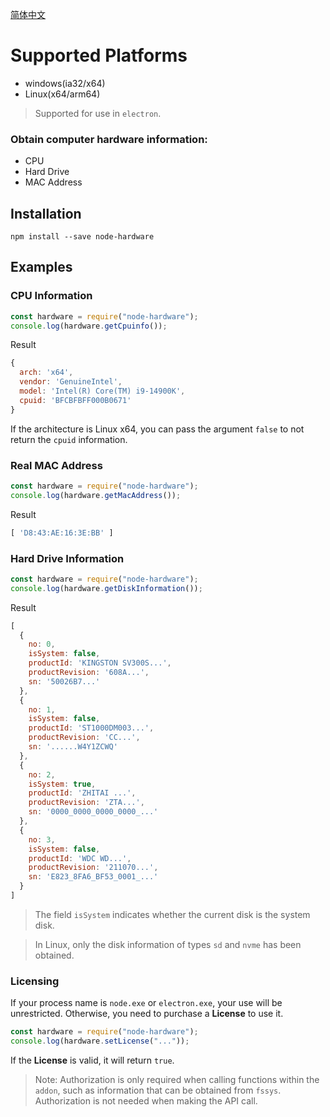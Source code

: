 [简体中文](./README_ZH_CN.MD)

# Supported Platforms

* windows(ia32/x64)
* Linux(x64/arm64)

> Supported for use in ```electron```.

### Obtain computer hardware information:
* CPU
* Hard Drive
* MAC Address

## Installation

```
npm install --save node-hardware
```

## Examples

### CPU Information
```javascript
const hardware = require("node-hardware");
console.log(hardware.getCpuinfo());
```
Result
```js
{
  arch: 'x64',
  vendor: 'GenuineIntel',
  model: 'Intel(R) Core(TM) i9-14900K',
  cpuid: 'BFCBFBFF000B0671'
}
```
If the architecture is Linux x64, you can pass the argument ```false``` to not return the ```cpuid``` information.
### Real MAC Address
```javascript
const hardware = require("node-hardware");
console.log(hardware.getMacAddress());
```
Result
```js
[ 'D8:43:AE:16:3E:BB' ]
```

### Hard Drive Information
```javascript
const hardware = require("node-hardware");
console.log(hardware.getDiskInformation());
```
Result
```js
[
  {
    no: 0,
    isSystem: false,
    productId: 'KINGSTON SV300S...',
    productRevision: '608A...',
    sn: '50026B7...'
  },
  {
    no: 1,
    isSystem: false,
    productId: 'ST1000DM003...',
    productRevision: 'CC...',
    sn: '......W4Y1ZCWQ'
  },
  {
    no: 2,
    isSystem: true,
    productId: 'ZHITAI ...',
    productRevision: 'ZTA...',
    sn: '0000_0000_0000_0000_...'
  },
  {
    no: 3,
    isSystem: false,
    productId: 'WDC WD...',
    productRevision: '211070...',
    sn: 'E823_8FA6_BF53_0001_...'
  }
]
```

> The field `isSystem` indicates whether the current disk is the system disk.

> In Linux, only the disk information of types `sd` and `nvme` has been obtained.
### Licensing

If your process name is `node.exe` or `electron.exe`, your use will be unrestricted. Otherwise, you need to purchase a **License** to use it.

```javascript
const hardware = require("node-hardware");
console.log(hardware.setLicense("..."));
```

If the **License** is valid, it will return `true`.

> Note: Authorization is only required when calling functions within the ```addon```, such as information that can be obtained from ```fssys```. Authorization is not needed when making the API call.